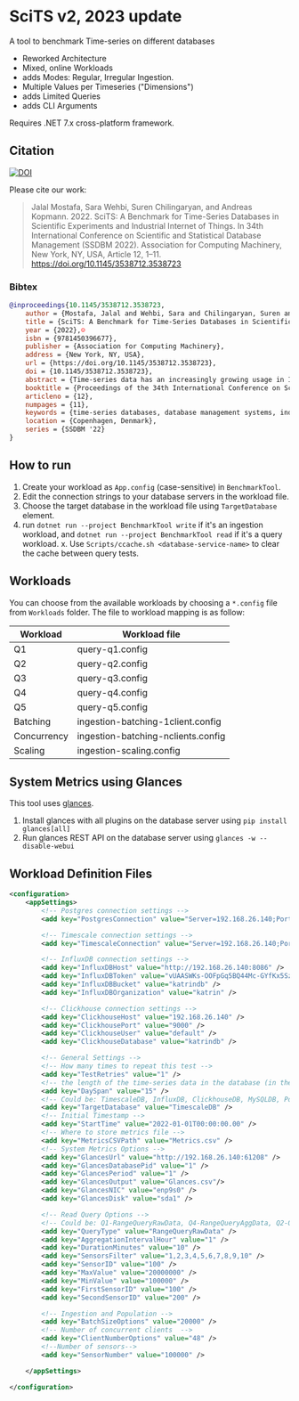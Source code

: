 # SciTS v2, 2023 update

A tool to benchmark Time-series on different databases

- Reworked Architecture
- Mixed, online Workloads
- adds Modes: Regular, Irregular Ingestion.
- Multiple Values per Timeseries ("Dimensions")
- adds Limited Queries
- adds CLI Arguments
  
Requires .NET 7.x cross-platform framework.

## Citation

[![DOI](https://zenodo.org/badge/429005385.svg)](https://zenodo.org/badge/latestdoi/429005385)

Please cite our work:

> Jalal Mostafa, Sara Wehbi, Suren Chilingaryan, and Andreas Kopmann. 2022. SciTS: A Benchmark for Time-Series Databases in Scientific Experiments and Industrial Internet of Things. In 34th International Conference on Scientific and Statistical Database Management (SSDBM 2022). Association for Computing Machinery, New York, NY, USA, Article 12, 1–11. https://doi.org/10.1145/3538712.3538723


### Bibtex

```bibtex
@inproceedings{10.1145/3538712.3538723,
    author = {Mostafa, Jalal and Wehbi, Sara and Chilingaryan, Suren and Kopmann, Andreas},
    title = {SciTS: A Benchmark for Time-Series Databases in Scientific Experiments and Industrial Internet of Things},
    year = {2022},☺
    isbn = {9781450396677},
    publisher = {Association for Computing Machinery},
    address = {New York, NY, USA},
    url = {https://doi.org/10.1145/3538712.3538723},
    doi = {10.1145/3538712.3538723},
    abstract = {Time-series data has an increasingly growing usage in Industrial Internet of Things (IIoT) and large-scale scientific experiments. Managing time-series data needs a storage engine that can keep up with their constantly growing volumes while providing an acceptable query latency. While traditional ACID databases favor consistency over performance, many time-series databases with novel storage engines have been developed to provide better ingestion performance and lower query latency. To understand how the unique design of a time-series database affects its performance, we design SciTS, a highly extensible and parameterizable benchmark for time-series data. The benchmark studies the data ingestion capabilities of time-series databases especially as they grow larger in size. It also studies the latencies of 5 practical queries from the scientific experiments use case. We use SciTS to evaluate the performance of 4 databases of 4 distinct storage engines: ClickHouse, InfluxDB, TimescaleDB, and PostgreSQL.},
    booktitle = {Proceedings of the 34th International Conference on Scientific and Statistical Database Management},
    articleno = {12},
    numpages = {11},
    keywords = {time-series databases, database management systems, industrial internet of things, scientific experiments, sensor data, time-series},
    location = {Copenhagen, Denmark},
    series = {SSDBM '22}
}
```

## How to run

1. Create your workload as `App.config` (case-sensitive) in `BenchmarkTool`.
2. Edit the connection strings to your database servers in the workload file.
3. Choose the target database in the workload file using `TargetDatabase` element.
4. run `dotnet run --project BenchmarkTool write` if it's an ingestion workload,
and `dotnet run --project BenchmarkTool read` if it's a query workload.
x. Use `Scripts/ccache.sh <database-service-name>` to clear the cache between query tests.

## Workloads

You can choose from the available workloads by choosing a `*.config` file from `Workloads` folder.
The file to workload mapping is as follow:

| Workload    | Workload file                      |
| ----------- | ---------------------------------- |
| Q1          | query-q1.config                    |
| Q2          | query-q2.config                    |
| Q3          | query-q3.config                    |
| Q4          | query-q4.config                    |
| Q5          | query-q5.config                    |
| Batching    | ingestion-batching-1client.config  |
| Concurrency | ingestion-batching-nclients.config |
| Scaling     | ingestion-scaling.config           |

## System Metrics using Glances

This tool uses [glances](https://github.com/nicolargo/glances/).
1. Install glances with all plugins on the database server using `pip install glances[all]`
2. Run glances REST API on the database server using `glances -w --disable-webui`

## Workload Definition Files

```xml
<configuration>
    <appSettings>
        <!-- Postgres connection settings -->
        <add key="PostgresConnection" value="Server=192.168.26.140;Port=5432;Database=katrindb2;User Id=postgres;Password=P@ssw0rd;" />

        <!-- Timescale connection settings -->
        <add key="TimescaleConnection" value="Server=192.168.26.140;Port=5432;Database=katrindb;User Id=postgres;Password=P@ssw0rd;CommandTimeout=300" />

        <!-- InfluxDB connection settings -->
        <add key="InfluxDBHost" value="http://192.168.26.140:8086" />
        <add key="InfluxDBToken" value="vUAASWKs-OOFpGq5BQ44Mc-GYfKx5Szda2zQz-o4lXsmPXBBMfGvqkyoDApS8sZxni73cwJ05Mm8cCUGalunKw==" />
        <add key="InfluxDBBucket" value="katrindb" />
        <add key="InfluxDBOrganization" value="katrin" />

        <!-- Clickhouse connection settings -->
        <add key="ClickhouseHost" value="192.168.26.140" />
        <add key="ClickhousePort" value="9000" />
        <add key="ClickhouseUser" value="default" />
        <add key="ClickhouseDatabase" value="katrindb" />

        <!-- General Settings -->
        <!-- How many times to repeat this test -->
        <add key="TestRetries" value="1" />
        <!-- the length of the time-series data in the database (in the database) -->
        <add key="DaySpan" value="15" />
        <!-- Could be: TimescaleDB, InfluxDB, ClickhouseDB, MySQLDB, PostgresDB -->
        <add key="TargetDatabase" value="TimescaleDB" />
        <!-- Initial Timestamp -->
        <add key="StartTime" value="2022-01-01T00:00:00.00" />
        <!-- Where to store metrics file -->
        <add key="MetricsCSVPath" value="Metrics.csv" />
        <!-- System Metrics Options -->
        <add key="GlancesUrl" value="http://192.168.26.140:61208" />
        <add key="GlancesDatabasePid" value="1" />
        <add key="GlancesPeriod" value="1" />
        <add key="GlancesOutput" value="Glances.csv"/>
        <add key="GlancesNIC" value="enp9s0" />
        <add key="GlancesDisk" value="sda1" />

        <!-- Read Query Options -->
        <!-- Could be: Q1-RangeQueryRawData, Q4-RangeQueryAggData, Q2-OutOfRangeQuery, Q5-DifferenceAggQuery, Q3-STDDevQuery -->
        <add key="QueryType" value="RangeQueryRawData" />
        <add key="AggregationIntervalHour" value="1" />
        <add key="DurationMinutes" value="10" />
        <add key="SensorsFilter" value="1,2,3,4,5,6,7,8,9,10" />
        <add key="SensorID" value="100" />
        <add key="MaxValue" value="20000000" />
        <add key="MinValue" value="100000" />
        <add key="FirstSensorID" value="100" />
        <add key="SecondSensorID" value="200" />

        <!-- Ingestion and Population -->
        <add key="BatchSizeOptions" value="20000" />
        <!-- Number of concurrent clients  -->
        <add key="ClientNumberOptions" value="48" />
        <!--Number of sensors-->
        <add key="SensorNumber" value="100000" />

    </appSettings>

</configuration>
```
